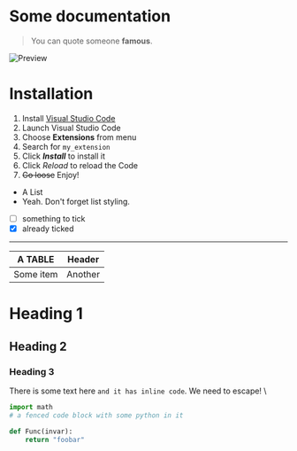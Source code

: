 # Some documentation

> You can quote someone **famous**.

![Preview](images/preview.gif)

# Installation

1.  Install [Visual Studio Code](https://code.visualstudio.com/)
2.  Launch Visual Studio Code
3.  Choose **Extensions** from menu
4.  Search for `my_extension`
5.  Click ***Install*** to install it
6.  Click _Reload_ to reload the Code
7.  ~~Go loose~~ Enjoy!

- A List
- Yeah. Don't forget list styling.

-[ ] something to tick
-[x] already ticked

---

|  A TABLE  |  Header |
|    ---    |   ---   |
| Some item | Another |


Heading 1
========

Heading 2
--------------

### Heading 3

There is some text here `and it has inline code`. We need to escape! \\

```python
import math
# a fenced code block with some python in it

def Func(invar):
    return "foobar"
```
